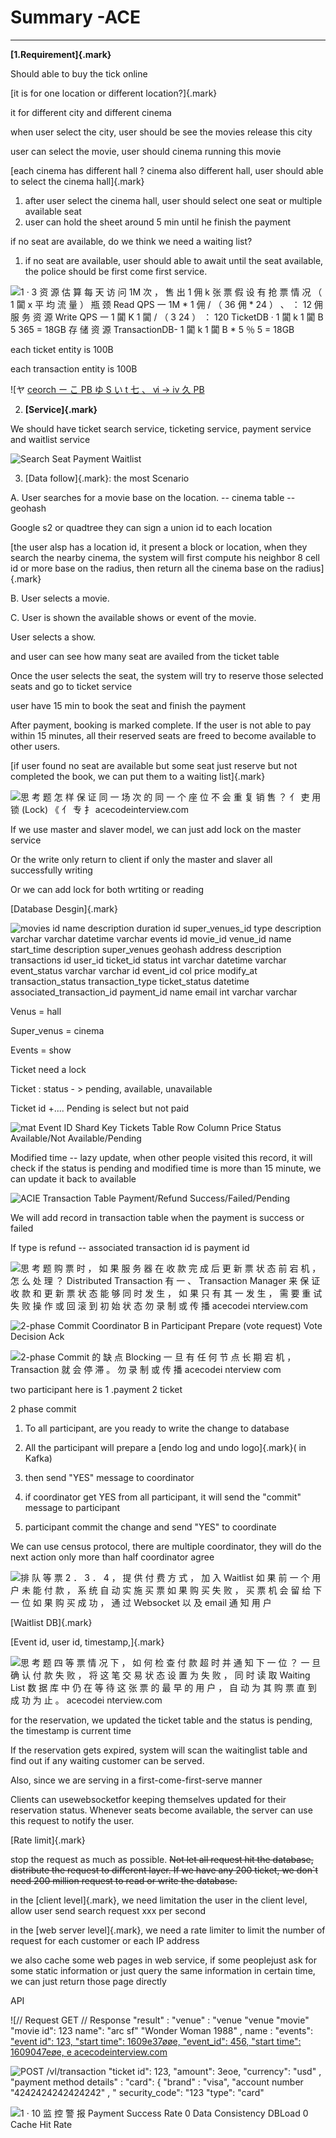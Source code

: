 # Summary -ACE



---

**[1.Requirement]{.mark}**



Should able to buy the tick online



[it is for one location or different location?]{.mark}

it for different city and different cinema

when user select the city, user should be see the movies release this city



user can select the movie, user should cinema running this movie



[each cinema has different hall ? cinema also different hall, user should able to select the cinema hall]{.mark}



1.  after user select the cinema hall, user should select one seat or multiple available seat
2.  user can hold the sheet around 5 min until he finish the payment

if no seat are available, do we think we need a waiting list?



1.  if no seat are available, user should able to await until the seat available, the police should be first come first service.





![1 · 3 资 源 估 算 每 天 访 问 1M 次 ， 售 出 1 佣 k 张 票 假 设 有 抢 票 情 况 （ 1 闐 x 平 均 流 量 ） 瓶 颈 Read QPS 一 1M * 1 佣 / （ 36 佣 * 24 ） 、 ： 12 佣 服 务 资 源 Write QPS 一 1 闐 K 1 闐 / （ 3 24 ） ： 120 TicketDB · 1 闐 k 1 闐 B 5 365 = 18GB 存 储 资 源 TransactionDB- 1 闐 k 1 闐 B * 5 ％ 5 = 18GB ](../../media/Payment^JTrade-Tick-System-Summary--ACE-image1.png)



each ticket entity is 100B

each transaction entity is 100B



![ヤ [ ceorch ー こ PB ゆ S い t 七 、 ⅵ → ⅳ 久 PB ](../../media/Payment^JTrade-Tick-System-Summary--ACE-image2.png)





2.  **[Service]{.mark}**



We should have ticket search service, ticketing service, payment service and waitlist service





![Search Seat Payment Waitlist ](../../media/Payment^JTrade-Tick-System-Summary--ACE-image3.png)



3.  [Data follow]{.mark}: the most Scenario



A.  User searches for a movie base on the location. -- cinema table --geohash

Google s2 or quadtree they can sign a union id to each location

[the user alsp has a location id, it present a block or location, when they search the nearby cinema, the system will first compute his neighbor 8 cell id or more base on the radius, then return all the cinema base on the radius]{.mark}

B.  User selects a movie.

C.  User is shown the available shows or event of the movie.

User selects a show.

and user can see how many seat are availed from the ticket table



Once the user selects the seat, the system will try to reserve those selected seats and go to ticket service



user have 15 min to book the seat and finish the payment

After payment, booking is marked complete. If the user is not able to pay within 15 minutes, all their reserved seats are freed to become available to other users.



[if user found no seat are available but some seat just reserve but not completed the book, we can put them to a waiting list]{.mark}







![思 考 题 怎 样 保 证 同 一 场 次 的 同 一 个 座 位 不 会 重 复 销 售 ？ 亻 吏 用 锁 (Lock) 《 亻 专 扌 acecodeinterview.com ](../../media/Payment^JTrade-Tick-System-Summary--ACE-image4.png)



If we use master and slaver model, we can just add lock on the master service



Or the write only return to client if only the master and slaver all successfully writing



Or we can add lock for both wrtiting or reading





[Database Desgin]{.mark}

![movies id name description duration id super_venues_id type description varchar varchar datetime varchar events id movie_id venue_id name start_time description super_venues geohash address description transactions id user_id ticket_id status int varchar datetime varchar event_status varchar varchar id event_id col price modify_at transaction_status transaction_type ticket_status datetime associated_transaction_id payment_id name email int varchar varchar ](../../media/Payment^JTrade-Tick-System-Summary--ACE-image5.png)



Venus = hall

Super_venus = cinema

Events = show





Ticket need a lock

Ticket : status - > pending, available, unavailable

Ticket id +.... Pending is select but not paid

![mat Event ID Shard Key Tickets Table Row Column Price Status Available/Not Available/Pending ](../../media/Payment^JTrade-Tick-System-Summary--ACE-image6.png)



Modified time -- lazy update, when other people visited this record, it will check if the status is pending and modified time is more than 15 minute, we can update it back to available





![ACIE Transaction Table Payment/Refund Success/FaiIed/Pending ](../../media/Payment^JTrade-Tick-System-Summary--ACE-image7.png)

We will add record in transaction table when the payment is success or failed

If type is refund -- associated transaction id is payment id





![思 考 题 购 票 时 ， 如 果 服 务 器 在 收 款 完 成 后 更 新 票 状 态 前 宕 机 ， 怎 么 处 理 ？ Distributed Transaction 有 一 、 Transaction Manager 来 保 证 收 款 和 更 新 票 状 态 能 够 同 时 发 生 ， 如 果 只 有 其 一 发 生 ， 需 要 重 试 失 败 操 作 或 回 滚 到 初 始 状 态 勿 录 制 或 传 播 acecodei nterview.com ](../../media/Payment^JTrade-Tick-System-Summary--ACE-image8.png)



![2-phase Commit Coordinator B in Participant Prepare (vote request) Vote Decision Ack ](../../media/Payment^JTrade-Tick-System-Summary--ACE-image9.png)



![2-phase Commit 的 缺 点 Blocking 一 旦 有 任 何 节 点 长 期 宕 机 ， Transaction 就 会 停 滞 。 勿 录 制 或 传 播 acecodei nterview com ](../../media/Payment^JTrade-Tick-System-Summary--ACE-image10.png)





two participant here is 1 .payment 2 ticket



2 phase commit

1.  To all participant, are you ready to write the change to database
2.  All the participant will prepare a [endo log and undo logo]{.mark}( in Kafka)

3. then send "YES" message to coordinator

4. if coordinator get YES from all participant, it will send the "commit" message to participant

5. participant commit the change and send "YES" to coordinate





We can use census protocol, there are multiple coordinator, they will do the next action only more than half coordinator agree



![排 队 等 票 2 ． 3 ． 4 ， 提 供 付 费 方 式 ， 加 入 Waitlist 如 果 前 一 个 用 户 未 能 付 款 ， 系 统 自 动 实 施 买 票 如 果 购 买 失 败 ， 买 票 机 会 留 给 下 一 位 如 果 购 买 成 功 ， 通 过 Websocket 以 及 email 通 知 用 户 ](../../media/Payment^JTrade-Tick-System-Summary--ACE-image11.png)

[Waitlist DB]{.mark}

[Event id, user id, timestamp,]{.mark}











![思 考 题 四 等 票 情 况 下 ， 如 何 检 查 付 款 超 时 并 通 知 下 一 位 ？ 一 旦 确 认 付 款 失 败 ， 将 这 笔 交 易 状 态 设 置 为 失 败 ， 同 时 读 取 Waiting List 数 据 库 中 仍 在 等 待 这 张 票 的 最 早 的 用 户 ， 自 动 为 其 购 票 直 到 成 功 为 止 。 acecodei nterview.com ](../../media/Payment^JTrade-Tick-System-Summary--ACE-image12.png)











for the reservation, we updated the ticket table and the status is pending, the timestamp is current time



If the reservation gets expired, system will scan the waitinglist table and find out if any waiting customer can be served.



Also, since we are serving in a first-come-first-serve manner



Clients can usewebsocketfor keeping themselves updated for their reservation status. Whenever seats become available, the server can use this request to notify the user.



[Rate limit]{.mark}

stop the request as much as possible. ~~Not let all request hit the database, distribute the request to different layer. If we have any 200 ticket, we don`t need 200 million request to read or write the database.~~



in the [client level]{.mark}, we need limitation the user in the client level, allow user send search request xxx per second



in the [web server level]{.mark}, we need a rate limiter to limit the number of request for each customer or each IP address



we also cache some web pages in web service, if some peoplejust ask for some static information or just query the same information in certain time, we can just return those page directly



API



![// Request GET // Response "result" : "venue" : "venue "venue "movie" "movie id": 123 name": "arc sf" "Wonder Woman 1988" , name : "events": [ "event id": 123, "start time": 1609e37øøe, "event_id": 456, "start time": 1609047eøe, e acecodeinterview.com ](../../media/Payment^JTrade-Tick-System-Summary--ACE-image13.png)



![POST /vl/transaction "ticket id": 123, "amount": 3eoe, "currency": "usd" , "payment method details" : "card": { "brand" : "visa", "account number "4242424242424242" , " security_code": "123 "type": "card" ](../../media/Payment^JTrade-Tick-System-Summary--ACE-image14.png)



![1 · 10 监 控 警 报 Payment Success Rate 0 Data Consistency DBLoad 0 Cache Hit Rate ](../../media/Payment^JTrade-Tick-System-Summary--ACE-image15.png)





























